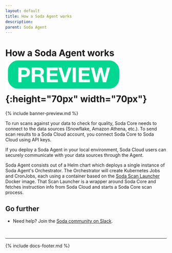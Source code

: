 ```yaml
---
layout: default
title: How a Soda Agent works
description: 
parent: Soda Agent
---
```


# How a Soda Agent works![preview](/assets/images/preview.png){:height="70px" width="70px"}

{% include banner-preview.md %}

To run scans against your data to check for quality, Soda Core needs to connect to the data sources (Snowflake, Amazon Athena, etc.). To send scan results to a Soda Cloud account, you connect Soda Core to Soda Cloud using API keys. 

If you deploy a Soda Agent in your local environment, Soda Cloud users can securely communicate with your data sources through the Agent. 

Soda Agent consists out of a Helm chart which deploys a single instance of Soda Agent's Orchestrator.
The Orchestrator will create Kubernetes Jobs and CronJobs, each using a container based on the [Soda Scan Launcher](https://github.com/sodadata/soda-scan-launcher) Docker image. That Scan Launcher is a wrapper around Soda Core and fetches instruction info from Soda Cloud and starts a Soda Core scan process.

## Go further

* Need help? Join the <a href="http://community.soda.io/slack" target="_blank"> Soda community on Slack</a>.
<br />

---
{% include docs-footer.md %}